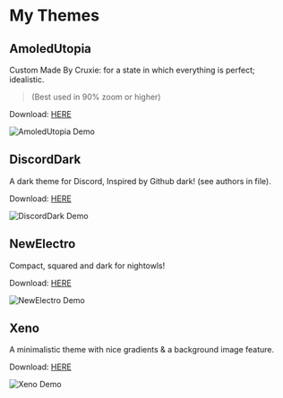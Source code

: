 # My Themes

## AmoledUtopia
Custom Made By Cruxie: for a state in which everything is perfect; idealistic.
> (Best used in 90% zoom or higher)

Download: [HERE](https://xcruxiex.github.io/BBDThemes/Themes/AmoledUtopia/AmoledUtopia.theme.css)

![AmoledUtopia Demo](https://i.imgur.com/bUwtCBU.png)

## DiscordDark
A dark theme for Discord, Inspired by Github dark! (see authors in file).

Download: [HERE](https://xcruxiex.github.io/BBDThemes/Themes/DiscordDark/DiscordDark.theme.css)

![DiscordDark Demo](https://i.imgur.com/ADY4Xh9.png)

## NewElectro
Compact, squared and dark for nightowls!

Download: [HERE](https://xcruxiex.github.io/BBDThemes/Themes/NewElectro/NewElectro.theme.css)

![NewElectro Demo](https://i.imgur.com/XJRGGrb.png)

## Xeno
A minimalistic theme with nice gradients & a background image feature.

Download: [HERE](https://xcruxiex.github.io/BBDThemes/Themes/Xeno/Xeno.theme.css)

![Xeno Demo](https://i.imgur.com/r6Z91jO.png)
